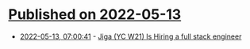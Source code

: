 # [Published on 2022-05-13](index.md)

* [2022-05-13, 07:00:41](https://news.ycombinator.com/item?id=31364267) - [Jiga (YC W21) Is Hiring a full stack engineer](https://www.workatastartup.com/jobs/44310)
